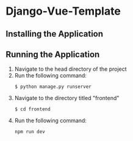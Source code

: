 # Django-Vue-Template

## Installing the Application

## Running the Application
1. Navigate to the head directory of the project
2. Run the following command:
    ```
    $ python manage.py runserver
    ```
3. Navigate to the directory titled "frontend"
    ```commandline
    $ cd frontend
    ```
4. Run the following command:
    ```commandline
    npm run dev
    ```
